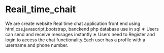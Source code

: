 # Reail_time_chait
We are create website Real time chat application front end using html,css,javascript,bootstrap, banckend php database use in sql ∗ Users can send and receive messages instantly ∗ Users need to Register and login to access the chat functionality.Each user has a profile with a username and phone number.
